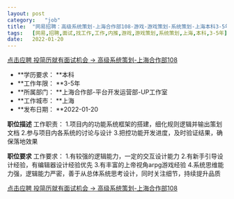 ```yaml
---
layout:	post
category:	"job"
title:	"网易招聘：高级系统策划-上海合作部108-游戏-游戏策划-系统策划-上海本科3-5年"
tags:	[网易,招聘,面试,找工作,工作,内推,游戏,游戏策划,系统策划,上海,本科,3-5年]
date:	2022-01-20
---
```


[点击应聘 投简历就有面试机会 -> 高级系统策划-上海合作部108](http://mobile.bole.netease.com/bole/boleDetail?id=37530&employeeId=346f03c3cda5f04c&key=all)



- **学历要求： **本科
- **工作年限： **3-5年
- **所属部门： **上海合作部-平台开发运营部-UP工作室
- **工作城市： **上海
- **发布日期： **2022-01-20



**职位描述**
工作职责：
1.项目内的功能系统框架的搭建，细化规则逻辑并输出策划文档
2.参与项目内各系统的讨论与设计
3.把控功能开发进度，及时验证结果，确保落地效果




**职位要求**
工作要求：
1.有较强的逻辑能力，一定的交互设计能力
2.有新手引导设计经验，有编辑器设计经验优先
3.有丰富的上帝视角arpg游戏经验
4.系统思维能力强，逻辑能力严密，善于从总体系统思考设计，同时关注细节，持续提升品质



[点击应聘 投简历就有面试机会 -> 高级系统策划-上海合作部108](http://mobile.bole.netease.com/bole/boleDetail?id=37530&employeeId=346f03c3cda5f04c&key=all)